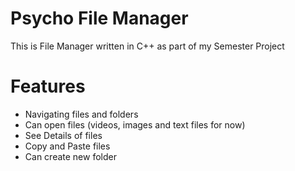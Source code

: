 # Psycho File Manager
This is File Manager written in C++ as part of my Semester Project

# Features
- Navigating files and folders
- Can open files (videos, images and text files for now)
- See Details of files
- Copy and Paste files
- Can create new folder
